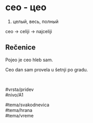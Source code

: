 # ceo - цео

1. целый, весь, полный

ceo -> celiji -> najceliji

## Rečenice

Pojeo je ceo hleb sam.

Ceo dan sam provela u šetnji po gradu.

<br>

#vrsta/pridev  
#nivo/A1  

#tema/svakodnevica  
#tema/hrana  
#tema/vreme  
